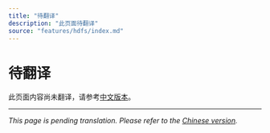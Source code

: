 ```yaml
---
title: "待翻译"
description: "此页面待翻译"
source: "features/hdfs/index.md"
---
```


# 待翻译

此页面内容尚未翻译，请参考[中文版本](../../zh/features/hdfs/index.md)。

---

*This page is pending translation. Please refer to the [Chinese version](../../zh/features/hdfs/index.md).*
